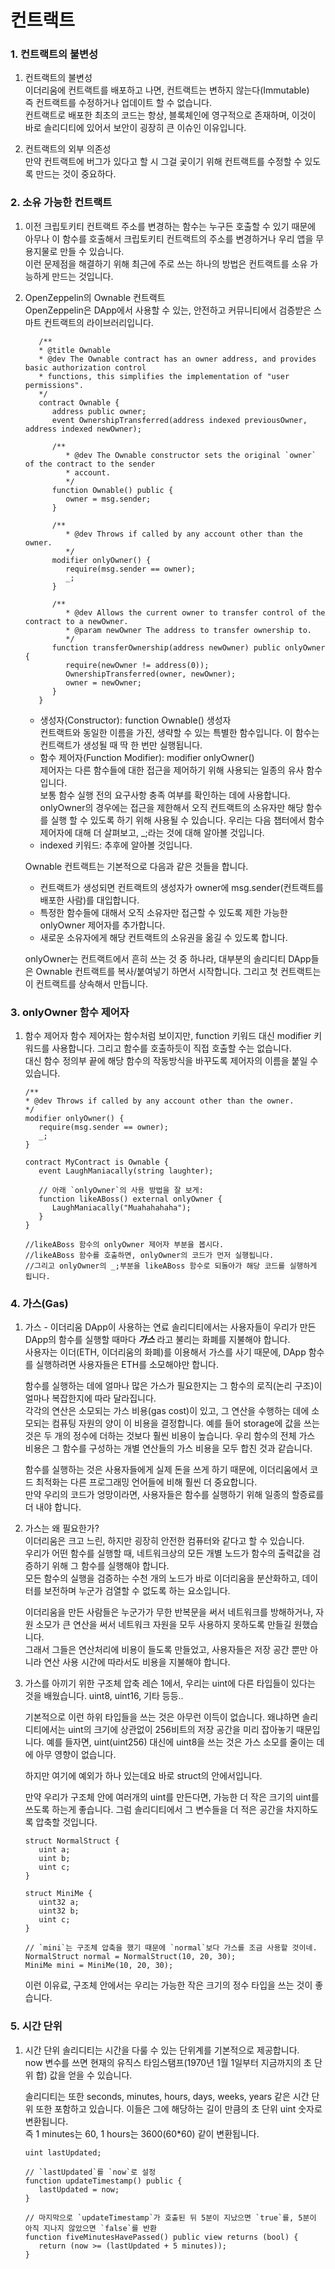 # 컨트랙트

### 1. 컨트랙트의 불변성

1. 컨트랙트의 불변성  
   이더리움에 컨트랙트를 배포하고 나면, 컨트랙트는 변하지 않는다(Immutable)  
   즉 컨트랙트를 수정하거나 업데이트 할 수 없습니다.  
   컨트랙트로 배포한 최초의 코드는 항상, 블록체인에 영구적으로 존재하며, 이것이 바로 솔리디티에 있어서 보안이 굉장히 큰 이슈인 이유입니다.

2. 컨트랙트의 외부 의존성  
   만약 컨트랙트에 버그가 있다고 할 시 그걸 곷이기 위해 컨트랙트를 수정할 수 있도록 만드는 것이 중요하다.

### 2. 소유 가능한 컨트랙트

1. 이전 크립토키티 컨트랙트 주소를 변경하는 함수는 누구든 호출할 수 있기 때문에  
   아무나 이 함수를 호출해서 크립토키티 컨트랙트의 주소를 변경하거나 우리 앱을 무용지물로 만들 수 있습니다.  
   이런 문제점을 해결하기 위해 최근에 주로 쓰는 하나의 방법은 컨트랙트를 소유 가능하게 만드는 것입니다.

2. OpenZeppelin의 Ownable 컨트랙트  
   OpenZeppelin은 DApp에서 사용할 수 있는, 안전하고 커뮤니티에서 검증받은 스마트 컨트랙트의 라이브러리입니다.

   ```
      /**
      * @title Ownable
      * @dev The Ownable contract has an owner address, and provides basic authorization control
      * functions, this simplifies the implementation of "user permissions".
      */
      contract Ownable {
         address public owner;
         event OwnershipTransferred(address indexed previousOwner, address indexed newOwner);

         /**
            * @dev The Ownable constructor sets the original `owner` of the contract to the sender
            * account.
            */
         function Ownable() public {
            owner = msg.sender;
         }

         /**
            * @dev Throws if called by any account other than the owner.
            */
         modifier onlyOwner() {
            require(msg.sender == owner);
            _;
         }

         /**
            * @dev Allows the current owner to transfer control of the contract to a newOwner.
            * @param newOwner The address to transfer ownership to.
            */
         function transferOwnership(address newOwner) public onlyOwner {
            require(newOwner != address(0));
            OwnershipTransferred(owner, newOwner);
            owner = newOwner;
         }
      }
   ```

   - 생성자(Constructor): function Ownable() 생성자  
      컨트랙트와 동일한 이름을 가진, 생략할 수 있는 특별한 함수입니다. 이 함수는 컨트랙트가 생성될 때 딱 한 번만 실행됩니다.
   - 함수 제어자(Function Modifier): modifier onlyOwner()  
      제어자는 다른 함수들에 대한 접근을 제어하기 위해 사용되는 일종의 유사 함수입니다.  
      보통 함수 실행 전의 요구사항 충족 여부를 확인하는 데에 사용합니다.  
      onlyOwner의 경우에는 접근을 제한해서 오직 컨트랙트의 소유자만 해당 함수를 실행 할 수 있도록 하기 위해 사용될 수 있습니다. 우리는 다음 챕터에서 함수제어자에 대해 더 살펴보고, \_;라는 것에 대해 알아볼 것입니다.
   - indexed 키워드: 추후에 알아볼 것입니다.

   Ownable 컨트랙트는 기본적으로 다음과 같은 것들을 합니다.

   - 컨트랙트가 생성되면 컨트랙트의 생성자가 owner에 msg.sender(컨트랙트를 배포한 사람)를 대입합니다.
   - 특정한 함수들에 대해서 오직 소유자만 접근할 수 있도록 제한 가능한 onlyOwner 제어자를 추가합니다.
   - 새로운 소유자에게 해당 컨트랙트의 소유권을 옮길 수 있도록 합니다.

   onlyOwner는 컨트랙트에서 흔히 쓰는 것 중 하나라, 대부분의 솔리디티 DApp들은 Ownable 컨트랙트를 복사/붙여넣기 하면서 시작합니다. 그리고 첫 컨트랙트는 이 컨트랙트를 상속해서 만듭니다.

### 3. onlyOwner 함수 제어자

1. 함수 제어자
   함수 제어자는 함수처럼 보이지만, function 키워드 대신 modifier 키워드를 사용합니다. 그리고 함수를 호출하듯이 직접 호출할 수는 없습니다.  
   대신 함수 정의부 끝에 해당 함수의 작동방식을 바꾸도록 제어자의 이름을 붙일 수 있습니다.

   ```
   /**
   * @dev Throws if called by any account other than the owner.
   */
   modifier onlyOwner() {
      require(msg.sender == owner);
      _;
   }

   contract MyContract is Ownable {
      event LaughManiacally(string laughter);

      // 아래 `onlyOwner`의 사용 방법을 잘 보게:
      function likeABoss() external onlyOwner {
         LaughManiacally("Muahahahaha");
      }
   }

   //likeABoss 함수의 onlyOwner 제어자 부분을 봅시다.
   //likeABoss 함수를 호출하면, onlyOwner의 코드가 먼저 실행됩니다.
   //그리고 onlyOwner의 _;부분을 likeABoss 함수로 되돌아가 해당 코드를 실행하게 됩니다.
   ```

### 4. 가스(Gas)

1. 가스 - 이더리움 DApp이 사용하는 연료
   솔리디티에서는 사용자들이 우리가 만든 DApp의 함수를 실행할 때마다 **_가스_** 라고 불리는 화폐를 지불해야 합니다.  
   사용자는 이더(ETH, 이더리움의 화폐)를 이용해서 가스를 사기 때문에, DApp 함수를 실행하려면 사용자들은 ETH를 소모해야만 합니다.

   함수를 실행하는 데에 얼마나 많은 가스가 필요한지는 그 함수의 로직(논리 구조)이 얼마나 복잡한지에 따라 달라집니다.  
   각각의 연산은 소모되는 가스 비용(gas cost)이 있고, 그 연산을 수행하는 데에 소모되는 컴퓨팅 자원의 양이 이 비용을 결정합니다. 예를 들어 storage에 값을 쓰는 것은 두 개의 정수에 더하는 것보다 훨씬 비용이 높습니다. 우리 함수의 전체 가스 비용은 그 함수를 구성하는 개별 연산들의 가스 비용을 모두 합친 것과 같습니다.

   함수를 실행하는 것은 사용자들에게 실제 돈을 쓰게 하기 때문에, 이더리움에서 코드 최적화는 다른 프로그래밍 언어들에 비해 훨씬 더 중요합니다.  
   만약 우리의 코드가 엉망이라면, 사용자들은 함수를 실행하기 위해 일종의 할증료를 더 내야 합니다.

2. 가스는 왜 필요한가?  
   이더리움은 크고 느린, 하지만 굉장히 안전한 컴퓨터와 같다고 할 수 있습니다.  
   우리가 어떤 함수를 실행할 때, 네트워크상의 모든 개별 노드가 함수의 출력값을 검증하기 위해 그 함수를 실행해야 합니다.  
   모든 함수의 실행을 검증하는 수천 개의 노드가 바로 이더리움을 분산화하고, 데이터를 보전하며 누군가 검열할 수 없도록 하는 요소입니다.

   이더리움을 만든 사람들은 누군가가 무한 반복문을 써서 네트워크를 방해하거나, 자원 소모가 큰 연산을 써서 네트워크 자원을 모두 사용하지 못하도록 만들길 원했습니다.  
   그래서 그들은 연산처리에 비용이 들도록 만들었고, 사용자들은 저장 공간 뿐만 아니라 연산 사용 시간에 따라서도 비용을 지불해야 합니다.

3. 가스를 아끼기 위한 구조체 압축
   레슨 1에서, 우리는 uint에 다른 타입들이 있다는 것을 배웠습니다. uint8, uint16, 기타 등등..

   기본적으로 이런 하위 타입들을 쓰는 것은 아무런 이득이 없습니다. 왜냐하면 솔리디티에서는 uint의 크기에 상관없이 256비트의 저장 공간을 미리 잡아놓기 때문입니다. 예를 들자면, uint(uint256) 대신에 uint8을 쓰는 것은 가스 소모를 줄이는 데에 아무 영향이 없습니다.

   하지만 여기에 예외가 하나 있는데요 바로 struct의 안에서입니다.

   만약 우리가 구조체 안에 여러개의 uint를 만든다면, 가능한 더 작은 크기의 uint를 쓰도록 하는게 좋습니다. 그럼 솔리디티에서 그 변수들을 더 적은 공간을 차지하도록 압축할 것입니다.

   ```
   struct NormalStruct {
      uint a;
      uint b;
      uint c;
   }

   struct MiniMe {
      uint32 a;
      uint32 b;
      uint c;
   }

   // `mini`는 구조체 압축을 했기 때문에 `normal`보다 가스를 조금 사용할 것이네.
   NormalStruct normal = NormalStruct(10, 20, 30);
   MiniMe mini = MiniMe(10, 20, 30);
   ```

   이런 이유료, 구조체 안에서는 우리는 가능한 작은 크기의 정수 타입을 쓰는 것이 좋습니다.

### 5. 시간 단위

1. 시간 단위
   솔리디티는 시간을 다룰 수 있는 단위계를 기본적으로 제공합니다.  
   now 변수를 쓰면 현재의 유직스 타임스탬프(1970년 1월 1일부터 지금까지의 초 단위 합) 값을 얻을 수 있습니다.

   솔리디티는 또한 seconds, minutes, hours, days, weeks, years 같은 시간 단위 또한 포함하고 있습니다. 이들은 그에 해당하는 길이 만큼의 초 단위 uint 숫자로 변환됩니다.  
   즉 1 minutes는 60, 1 hours는 3600(60\*60) 같이 변환됩니다.

   ```
   uint lastUpdated;

   // `lastUpdated`를 `now`로 설정
   function updateTimestamp() public {
      lastUpdated = now;
   }

   // 마지막으로 `updateTimestamp`가 호출된 뒤 5분이 지났으면 `true`를, 5분이 아직 지나지 않았으면 `false`를 반환
   function fiveMinutesHavePassed() public view returns (bool) {
      return (now >= (lastUpdated + 5 minutes));
   }
   ```

